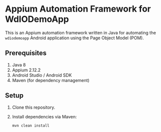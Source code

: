 # Appium Automation Framework for WdIODemoApp

This is an Appium automation framework written in Java for automating the `wdiodemoapp` Android application using the Page Object Model (POM).

## Prerequisites

1. Java 8 
2. Appium 2.12.2
3. Android Studio / Android SDK
4. Maven (for dependency management)

## Setup

1. Clone this repository.
2. Install dependencies via Maven:

   ```bash
   mvn clean install
